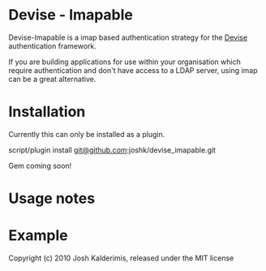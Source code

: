Devise - Imapable
=================

Devise-Imapable is a imap based authentication strategy for the [Devise](plataformatec/devise) authentication framework.

If you are building applications for use within your organisation which require authentication and don't have access to a LDAP server, using imap can be a great alternative.

Installation
============

Currently this can only be installed as a plugin.

  script/plugin install git@github.com:joshk/devise_imapable.git

Gem coming soon!

Usage notes
===========



Example
=======




Copyright (c) 2010 Josh Kalderimis, released under the MIT license
